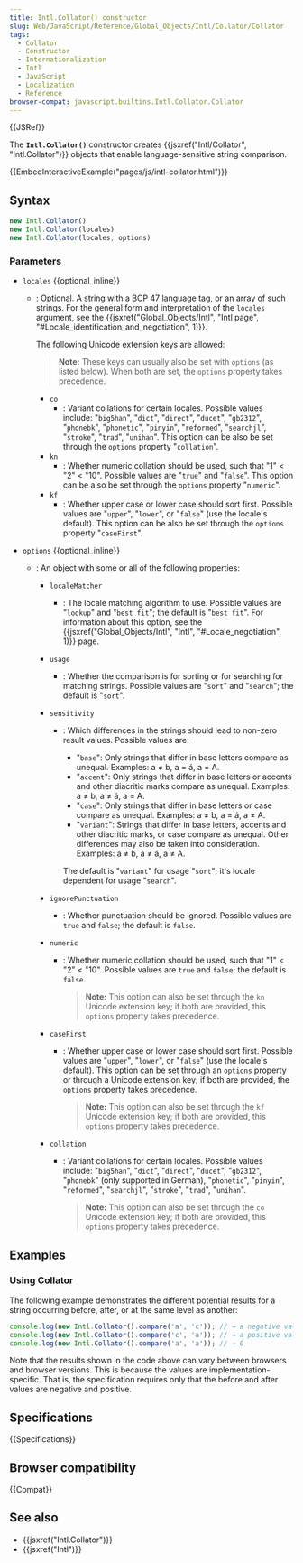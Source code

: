 ```yaml
---
title: Intl.Collator() constructor
slug: Web/JavaScript/Reference/Global_Objects/Intl/Collator/Collator
tags:
  - Collator
  - Constructor
  - Internationalization
  - Intl
  - JavaScript
  - Localization
  - Reference
browser-compat: javascript.builtins.Intl.Collator.Collator
---
```

{{JSRef}}

The **`Intl.Collator()`** constructor creates
{{jsxref("Intl/Collator", "Intl.Collator")}} objects that enable
language-sensitive string comparison.

{{EmbedInteractiveExample("pages/js/intl-collator.html")}}

<!-- The source for this interactive example is stored in a GitHub repository. If you'd like to contribute to the interactive examples project, please clone https://github.com/mdn/interactive-examples and send us a pull request. -->

## Syntax

```js
new Intl.Collator()
new Intl.Collator(locales)
new Intl.Collator(locales, options)
```

### Parameters

- `locales` {{optional_inline}}

  - : Optional. A string with a BCP 47 language tag, or an array of such
    strings. For the general form and interpretation of the `locales` argument,
    see the
    {{jsxref("Global_Objects/Intl", "Intl page",
			"#Locale_identification_and_negotiation", 1)}}.

    The following Unicode extension keys are allowed:

    > **Note:** These keys can usually also be set with `options` (as listed
    > below). When both are set, the `options` property takes precedence.

    - `co`
      - : Variant collations for certain locales. Possible values include:
        "`big5han`", "`dict`", "`direct`", "`ducet`", "`gb2312`", "`phonebk`",
        "`phonetic`", "`pinyin`", "`reformed`", "`searchjl`", "`stroke`",
        "`trad`", "`unihan`". This option can be also be set through the
        `options` property "`collation`".
    - `kn`
      - : Whether numeric collation should be used, such that "1" < "2" < "10".
        Possible values are "`true`" and "`false`". This option can be also be
        set through the `options` property "`numeric`".
    - `kf`
      - : Whether upper case or lower case should sort first. Possible values
        are "`upper`", "`lower`", or "`false`" (use the locale's default). This
        option can be also be set through the `options` property "`caseFirst`".

- `options` {{optional_inline}}

  - : An object with some or all of the following properties:

    - `localeMatcher`
      - : The locale matching algorithm to use. Possible values are "`lookup`"
        and "`best fit`"; the default is "`best fit`". For information about
        this option, see the
        {{jsxref("Global_Objects/Intl", "Intl", "#Locale_negotiation", 1)}}
        page.
    - `usage`
      - : Whether the comparison is for sorting or for searching for matching
        strings. Possible values are "`sort`" and "`search`"; the default is
        "`sort`".
    - `sensitivity`

      - : Which differences in the strings should lead to non-zero result
        values. Possible values are:

        - "`base`": Only strings that differ in base letters compare as unequal.
          Examples: a ≠ b, a = á, a = A.
        - "`accent`": Only strings that differ in base letters or accents and
          other diacritic marks compare as unequal. Examples: a ≠ b, a ≠ á, a =
          A.
        - "`case`": Only strings that differ in base letters or case compare as
          unequal. Examples: a ≠ b, a = á, a ≠ A.
        - "`variant`": Strings that differ in base letters, accents and other
          diacritic marks, or case compare as unequal. Other differences may
          also be taken into consideration. Examples: a ≠ b, a ≠ á, a ≠ A.

        The default is "`variant`" for usage "`sort`"; it's locale dependent for
        usage "`search`".

    - `ignorePunctuation`
      - : Whether punctuation should be ignored. Possible values are `true` and
        `false`; the default is `false`.
    - `numeric`

      - : Whether numeric collation should be used, such that "1" < "2" < "10".
        Possible values are `true` and `false`; the default is `false`.

        > **Note:** This option can also be set through the `kn` Unicode
        > extension key; if both are provided, this `options` property takes
        > precedence.

    - `caseFirst`

      - : Whether upper case or lower case should sort first. Possible values
        are "`upper`", "`lower`", or "`false`" (use the locale's default). This
        option can be set through an `options` property or through a Unicode
        extension key; if both are provided, the `options` property takes
        precedence.

        > **Note:** This option can also be set through the `kf` Unicode
        > extension key; if both are provided, this `options` property takes
        > precedence.

    - `collation`

      - : Variant collations for certain locales. Possible values include:
        "`big5han`", "`dict`", "`direct`", "`ducet`", "`gb2312`", "`phonebk`"
        (only supported in German), "`phonetic`", "`pinyin`", "`reformed`",
        "`searchjl`", "`stroke`", "`trad`", "`unihan`".

        > **Note:** This option can also be set through the `co` Unicode
        > extension key; if both are provided, this `options` property takes
        > precedence.

## Examples

### Using Collator

The following example demonstrates the different potential results for a string
occurring before, after, or at the same level as another:

```js
console.log(new Intl.Collator().compare('a', 'c')); // → a negative value
console.log(new Intl.Collator().compare('c', 'a')); // → a positive value
console.log(new Intl.Collator().compare('a', 'a')); // → 0
```

Note that the results shown in the code above can vary between browsers and
browser versions. This is because the values are implementation-specific. That
is, the specification requires only that the before and after values are
negative and positive.

## Specifications

{{Specifications}}

## Browser compatibility

{{Compat}}

## See also

- {{jsxref("Intl.Collator")}}
- {{jsxref("Intl")}}
